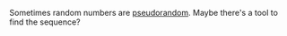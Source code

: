 Sometimes random numbers are [pseudorandom](https://en.wikipedia.org/wiki/Pseudorandomness). Maybe there's a tool to find the sequence?
